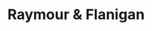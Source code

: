 ---
title: "Raymour & Flanigan"
url: /buffalo/raymour-and-flanigan-transit-road/
shop: furniture
---
